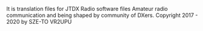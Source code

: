 It is translation files for JTDX Radio software files
Amateur radio communication and being shaped by community of DXers.
Copyright 2017 - 2020 by SZE-TO VR2UPU
